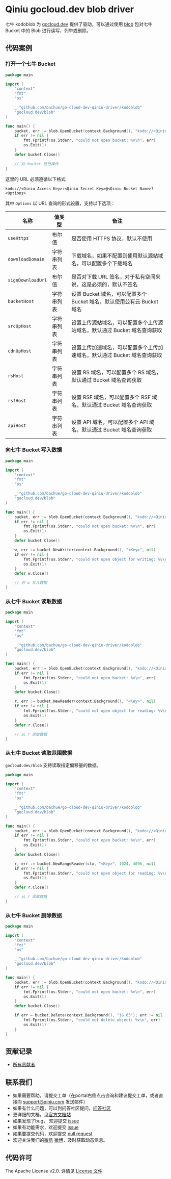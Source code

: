 # Qiniu gocloud.dev blob driver

七牛 kodoblob 为 [gocloud.dev](https://gocloud.dev/) 提供了驱动，可以通过使用 [blob](https://gocloud.dev/blob) 包对七牛 Bucket 中的 Blob 进行读写，列举或删除。

## 代码案例

### 打开一个七牛 Bucket

```go
package main

import (
	"context"
	"fmt"
	"os"

	_ "github.com/bachue/go-cloud-dev-qiniu-driver/kodoblob"
	"gocloud.dev/blob"
)

func main() {
	bucket, err := blob.OpenBucket(context.Background(), "kodo://<Qiniu Access Key>:<Qiniu Secret Key>@<Qiniu Bucket Name>?useHttps")
	if err != nil {
		fmt.Fprintf(os.Stderr, "could not open bucket: %v\n", err)
		os.Exit(1)
	}
	defer bucket.Close()

    // 对 bucket 进行操作
}
```

这里的 URL 必须遵循以下格式

```
kodo://<Qiniu Access Key>:<Qiniu Secret Key>@<Qiniu Bucket Name>?<Options>
```

其中 `Options` 以 URL 查询的形式设置，支持以下选项：

| 名称 | 值类型 | 备注 |
|---|---|---|
| `useHttps` | 布尔值 | 是否使用 HTTPS 协议，默认不使用 |
| `downloadDomain` | 字符串列表 | 下载域名，如果不配置则使用默认源站域名，可以配置多个下载域名 |
| `signDownloadUrl` | 布尔值 | 是否对下载 URL 签名，对于私有空间来说，这是必须的，默认不签名 |
| `bucketHost` | 字符串列表 | 设置 Bucket 域名，可以配置多个 Bucket 域名，默认使用公有云 Bucket 域名 |
| `srcUpHost` | 字符串列表 | 设置上传源站域名，可以配置多个上传源站域名，默认通过 Bucket 域名查询获取 |
| `cdnUpHost` | 字符串列表 | 设置上传加速域名，可以配置多个上传加速域名，默认通过 Bucket 域名查询获取 |
| `rsHost` | 字符串列表 | 设置 RS 域名，可以配置多个 RS 域名，默认通过 Bucket 域名查询获取 |
| `rsfHost` | 字符串列表 | 设置 RSF 域名，可以配置多个 RSF 域名，默认通过 Bucket 域名查询获取 |
| `apiHost` | 字符串列表 | 设置 API 域名，可以配置多个 API 域名，默认通过 Bucket 域名查询获取 |

### 向七牛 Bucket 写入数据

```go
package main

import (
	"context"
	"fmt"
	"os"

	_ "github.com/bachue/go-cloud-dev-qiniu-driver/kodoblob"
	"gocloud.dev/blob"
)

func main() {
	bucket, err := blob.OpenBucket(context.Background(), "kodo://<Qiniu Access Key>:<Qiniu Secret Key>@<Qiniu Bucket Name>?useHttps")
	if err != nil {
		fmt.Fprintf(os.Stderr, "could not open bucket: %v\n", err)
		os.Exit(1)
	}
	defer bucket.Close()

	w, err := bucket.NewWriter(context.Background(), "<Key>", nil)
	if err != nil {
		fmt.Fprintf(os.Stderr, "could not open object for writing: %v\n", err)
		os.Exit(1)
	}
	defer w.Close()

	// 对 w 写入数据
}

```

### 从七牛 Bucket 读取数据

```go
package main

import (
	"context"
	"fmt"
	"os"

	_ "github.com/bachue/go-cloud-dev-qiniu-driver/kodoblob"
	"gocloud.dev/blob"
)

func main() {
	bucket, err := blob.OpenBucket(context.Background(), "kodo://<Qiniu Access Key>:<Qiniu Secret Key>@<Qiniu Bucket Name>?useHttps")
	if err != nil {
		fmt.Fprintf(os.Stderr, "could not open bucket: %v\n", err)
		os.Exit(1)
	}
	defer bucket.Close()

	r, err := bucket.NewReader(context.Background(), "<Key>", nil)
	if err != nil {
		fmt.Fprintf(os.Stderr, "could not open object for reading: %v\n", err)
		os.Exit(1)
	}
	defer r.Close()

    // 从 r 读取数据
}
```

### 从七牛 Bucket 读取范围数据

`gocloud.dev/blob` 支持读取指定偏移量的数据。

```go
package main

import (
	"context"
	"fmt"
	"os"

	_ "github.com/bachue/go-cloud-dev-qiniu-driver/kodoblob"
	"gocloud.dev/blob"
)

func main() {
	bucket, err := blob.OpenBucket(context.Background(), "kodo://<Qiniu Access Key>:<Qiniu Secret Key>@<Qiniu Bucket Name>?useHttps")
	if err != nil {
		fmt.Fprintf(os.Stderr, "could not open bucket: %v\n", err)
		os.Exit(1)
	}
	defer bucket.Close()

	r, err := bucket.NewRangeReader(ctx, "<Key>", 1024, 4096, nil)
	if err != nil {
		fmt.Fprintf(os.Stderr, "could not open object for reading: %v\n", err)
		os.Exit(1)
	}
	defer r.Close()

    // 从 r 读取数据
}
```

### 从七牛 Bucket 删除数据

```go
package main

import (
	"context"
	"fmt"
	"os"

	_ "github.com/bachue/go-cloud-dev-qiniu-driver/kodoblob"
	"gocloud.dev/blob"
)

func main() {
	bucket, err := blob.OpenBucket(context.Background(), "kodo://<Qiniu Access Key>:<Qiniu Secret Key>@<Qiniu Bucket Name>?useHttps")
	if err != nil {
		fmt.Fprintf(os.Stderr, "could not open bucket: %v\n", err)
		os.Exit(1)
	}
	defer bucket.Close()

	if err = bucket.Delete(context.Background(), "1G.65"); err != nil {
		fmt.Fprintf(os.Stderr, "could not delete object: %v\n", err)
		os.Exit(1)
	}
}
```

## 贡献记录

- [所有贡献者](https://github.com/bachue/go-cloud-dev-qiniu-driver/contributors)

## 联系我们

- 如果需要帮助，请提交工单（在portal右侧点击咨询和建议提交工单，或者直接向 support@qiniu.com 发送邮件）
- 如果有什么问题，可以到问答社区提问，[问答社区](http://qiniu.segmentfault.com/)
- 更详细的文档，见[官方文档站](http://developer.qiniu.com/)
- 如果发现了bug， 欢迎提交 [issue](https://github.com/bachue/go-cloud-dev-qiniu-driver/issues)
- 如果有功能需求，欢迎提交 [issue](https://github.com/bachue/go-cloud-dev-qiniu-driver/issues)
- 如果要提交代码，欢迎提交 [pull request](https://github.com/bachue/go-cloud-dev-qiniu-driver/pulls)
- 欢迎关注我们的[微信](http://www.qiniu.com/#weixin) [微博](http://weibo.com/qiniutek)，及时获取动态信息。

## 代码许可

The Apache License v2.0. 详情见 [License 文件](https://github.com/bachue/go-cloud-dev-qiniu-driver/blob/master/LICENSE).
